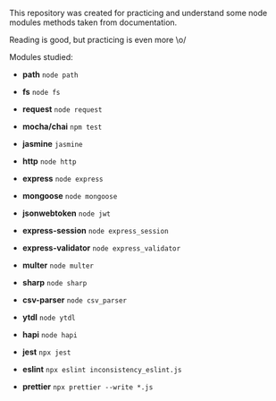 This repository was created for practicing and understand some node modules methods taken from documentation. 

Reading is good, but practicing is even more \o/

Modules studied:

- **path**
``` node path ```

- **fs**
``` node fs ```

- **request**
``` node request ```

- **mocha/chai**
``` npm test ```

- **jasmine**
``` jasmine ```

- **http**
``` node http ```

- **express**
``` node express ```

- **mongoose**
``` node mongoose ```

- **jsonwebtoken**
``` node jwt ```

- **express-session**
``` node express_session ```

- **express-validator**
``` node express_validator ```

- **multer**
``` node multer ```

- **sharp**
``` node sharp ```

- **csv-parser**
``` node csv_parser ```

- **ytdl**
``` node ytdl ```

- **hapi**
``` node hapi ```

- **jest**
``` npx jest ```

- **eslint**
``` npx eslint inconsistency_eslint.js ```

- **prettier**
``` npx prettier --write *.js ```







